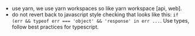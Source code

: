 - use yarn, we use yarn workspaces so like yarn workspace [api, web].
- do not revert back to javascript style checking that looks like this: `if (err && typeof err === 'object' && 'response' in err ...`. Use types, follow best practices for typescript.

